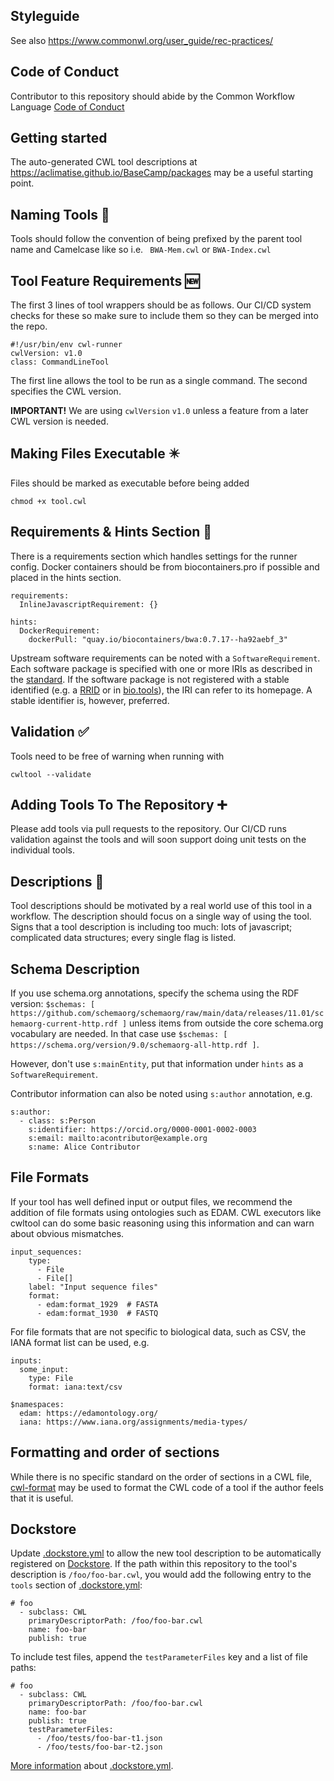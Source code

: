 ## Styleguide

See also https://www.commonwl.org/user_guide/rec-practices/

## Code of Conduct

Contributor to this repository should abide by the Common Workflow Language [Code of Conduct](https://github.com/common-workflow-language/common-workflow-language/blob/main/CODE_OF_CONDUCT.md)

## Getting started

The auto-generated CWL tool descriptions at https://aclimatise.github.io/BaseCamp/packages may be a useful starting point.

## Naming Tools 📛

Tools should follow the convention of being prefixed by the parent tool name and Camelcase like so i.e.
`
BWA-Mem.cwl`
or `
BWA-Index.cwl
`

## Tool Feature Requirements 🆕

The first 3 lines of tool wrappers should be as follows. Our CI/CD system checks for these so make sure to include them so they can be merged into the repo.

``` cwl
#!/usr/bin/env cwl-runner
cwlVersion: v1.0
class: CommandLineTool
```

The first line allows the tool to be run as a single command.
The second specifies the CWL version.

**IMPORTANT!**
We are using `cwlVersion` `v1.0` unless a feature from a
later CWL version is needed.

## Making Files Executable ✴️

Files should be marked as executable before being added

`
chmod +x tool.cwl
`

## Requirements & Hints Section 🧾

There is a requirements section which handles settings for the runner config. Docker containers should be from biocontainers.pro if possible and placed in the hints section.

``` cwl
requirements:
  InlineJavascriptRequirement: {}
```

``` cwl
hints:
  DockerRequirement:
    dockerPull: "quay.io/biocontainers/bwa:0.7.17--ha92aebf_3"
```

Upstream software requirements can be noted with a `SoftwareRequirement`. Each software package is specified with one or
more IRIs as described in the [standard](https://www.commonwl.org/v1.2/CommandLineTool.html#SoftwareRequirement). If the
software package is not registered with a stable identified (e.g. a [RRID](https://www.identifiers.org/rrid/) or in
[bio.tools](https://bio.tools/)), the IRI can refer to its homepage. A stable identifier is, however, preferred.

## Validation ✅

Tools need to be free of warning when running with

`
cwltool --validate
`

## Adding Tools To The Repository ➕

Please add tools via pull requests to the repository. Our CI/CD runs validation against the tools and will soon support doing unit tests on the individual tools.

## Descriptions 📃

Tool descriptions should be motivated by a real world use of this tool in a workflow.
The description should focus on a single way of using the tool.
Signs that a tool description is including too much: lots of javascript; complicated data structures; every single flag is listed.

## Schema Description

If you use schema.org annotations, specify the schema using the RDF version:
`$schemas: [ https://github.com/schemaorg/schemaorg/raw/main/data/releases/11.01/schemaorg-current-http.rdf ]` unless items from
outside the core schema.org vocabulary are needed. In that case use
`$schemas: [ https://schema.org/version/9.0/schemaorg-all-http.rdf ]`.

However, don't use `s:mainEntity`, put that information under `hints` as a `SoftwareRequirement`.

Contributor information can also be noted using `s:author` annotation, e.g.

```cwl
s:author:
  - class: s:Person
    s:identifier: https://orcid.org/0000-0001-0002-0003
    s:email: mailto:acontributor@example.org
    s:name: Alice Contributor
```

## File Formats

If your tool has well defined input or output files, we recommend the addition of file formats using ontologies such as EDAM. CWL executors like cwltool can do some basic reasoning using this information and can warn about obvious mismatches.

``` cwl
input_sequences:
    type:
      - File
      - File[]
    label: "Input sequence files"
    format:
      - edam:format_1929  # FASTA
      - edam:format_1930  # FASTQ
```

For file formats that are not specific to biological data, such as CSV, the IANA format list can be used, e.g.

``` cwl
inputs:
  some_input:
    type: File
    format: iana:text/csv
```

``` cwl
$namespaces:
  edam: https://edamontology.org/
  iana: https://www.iana.org/assignments/media-types/
```

## Formatting and order of sections

While there is no specific standard on the order of sections in a CWL file, [cwl-format](https://github.com/rabix/cwl-format) may be used to format the CWL
code of a tool if the author feels that it is useful.

## Dockstore

Update [.dockstore.yml](.dockstore.yml) to allow the new tool description to be automatically registered on [Dockstore](https://dockstore.org/).
If the path within this repository to the tool's description is `/foo/foo-bar.cwl`, you would add the following entry to the `tools` section of [.dockstore.yml](.dockstore.yml):

```
# foo
  - subclass: CWL
    primaryDescriptorPath: /foo/foo-bar.cwl
    name: foo-bar
    publish: true
```

To include test files, append the `testParameterFiles` key and a list of file paths:

```
# foo
  - subclass: CWL
    primaryDescriptorPath: /foo/foo-bar.cwl
    name: foo-bar
    publish: true
    testParameterFiles:
      - /foo/tests/foo-bar-t1.json
      - /foo/tests/foo-bar-t2.json
```

[More information](https://docs.dockstore.org/en/stable/assets/templates/tools/tools.html) about [.dockstore.yml](.dockstore.yml).
